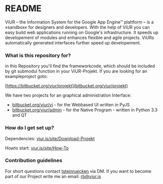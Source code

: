 # README #

ViUR – the Information System for the Google App Engine™ plattform – is a »sandbox« for designers and developers. With the help of ViUR you can easy build web applications running on Google's infrastructure. It speeds up developement of modules and enhances flexible and agile projects. ViURs automatically generated interfaces further speed up developement.

### What is this repository for? ###

in this Repository you'll find the frameworkcode, which should be included by git submodul function in your ViUR-Projekt.
If you are looking for an exampleproject goto:

[https://bitbucket.org/viur/projekt](bitbucket.org/viur/projekt)


We have two projects for an graphical administration Interface:

* [bitbucket.org/viur/vi](https://bitbucket.org/viur/vi) - for the Webbased UI written in PyJS
* [bitbucket.org/viur/admin](https://bitbucket.org/viur/admin) - for the Native Program - written in Python 3.3 and QT

### How do I get set up? ###

Dependencies:
[viur.is/site/Download-Projekt](http://www.viur.is/site/Download-Projekt)


Howto start:
[viur.is/site/How-To](http://www.viur.is/site/How-To)



### Contribution guidelines ###
For short questions contact [tsteinruecken](https://bitbucket.org/tsteinruecken) via DM.
If you want to become part of our Project write me an email: rb@viur.is